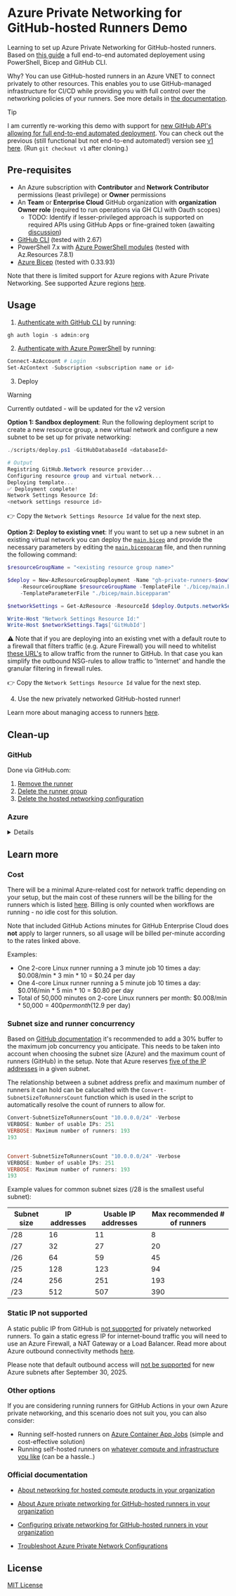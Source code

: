 # Azure Private Networking for GitHub-hosted Runners Demo

Learning to set up Azure Private Networking for GitHub-hosted runners. Based on [this guide](https://docs.github.com/en/organizations/managing-organization-settings/configuring-private-networking-for-github-hosted-runners-in-your-organization) a full end-to-end automated deployement using PowerShell, Bicep and GitHub CLI.

Why? You can use GitHub-hosted runners in an Azure VNET to connect privately to other resources. This enables you to use GitHub-managed infrastructure for CI/CD while providing you with full control over the networking policies of your runners. See more details in [the documentation](#official-documentation).

> [!TIP]
> I am currently re-working this demo with support for [new GitHub API's allowing for full end-to-end automated deployment](https://github.blog/changelog/2025-01-29-actions-github-hosted-larger-runner-network-configuration-rest-apis-ga/). You can check out the previous (still functional but not end-to-end automated!) version see [v1 here](https://github.com/matsest/gh-runner-az-private-network-demo/tree/v1). (Run `git checkout v1` after cloning.)

## Pre-requisites

- An Azure subscription with **Contributor** and **Network Contributor** permissions (least privilege) or **Owner** permissions
- An **Team** or **Enterprise Cloud** GitHub organization with **organization Owner role** (required to run operations via GH CLI with Oauth scopes)
  - TODO: Identify if lesser-privileged approach is supported on required APIs using GitHub Apps or fine-grained token (awaiting [discussion](https://github.com/orgs/community/discussions/149651#discussioncomment-12373322))
- [GitHub CLI](https://cli.github.com/) (tested with 2.67)
- PowerShell 7.x with [Azure PowerShell modules](https://learn.microsoft.com/en-us/powershell/azure/install-azure-powershell) (tested with Az.Resources 7.8.1)
- [Azure Bicep](https://learn.microsoft.com/en-us/azure/azure-resource-manager/bicep/install) (tested with 0.33.93)

Note that there is limited support for Azure regions with Azure Private Networking. See supported Azure regions [here](https://docs.github.com/en/organizations/managing-organization-settings/about-azure-private-networking-for-github-hosted-runners-in-your-organization#about-supported-regions).

## Usage

1. [Authenticate with GitHub CLI](https://cli.github.com/manual/gh_auth_login) by running:

``` powershell
gh auth login -s admin:org
```

2. [Authenticate with Azure PowerShell](https://learn.microsoft.com/en-us/powershell/azure/authenticate-azureps) by running:

```powershell
Connect-AzAccount # Login
Set-AzContext -Subscription <subscription name or id>
```

3. Deploy

> [!WARNING]
> Currently outdated - will be updated for the v2 version


**Option 1: Sandbox deployment**: Run the following deployment script to create a new resource group, a new virtual network and configure a new subnet to be set up for private networking:

```powershell
./scripts/deploy.ps1 -GitHubDatabaseId <databaseId>

# Output
Registring GitHub.Network resource provider...
Configuring resource group and virtual network...
Deploying template...
✅ Deployment complete!
Network Settings Resource Id:
<network settings resource id>
```

:point_right: Copy the `Network Settings Resource Id` value for the next step.

**Option 2: Deploy to existing vnet**: If you want to set up a new subnet in an existing virtual network you can deploy the [`main.bicep`](./bicep/main.bicep) and provide the necessary parameters by editing the [`main.bicepparam`](./bicep/main.bicepparam) file, and then running the following command:

```powershell
$resourceGroupName = "<existing resource group name>"

$deploy = New-AzResourceGroupDeployment -Name "gh-private-runners-$now" `
    -ResourceGroupName $resourceGroupName -TemplateFile './bicep/main.bicep' `
    -TemplateParameterFile "./bicep/main.bicepparam"

$networkSettings = Get-AzResource -ResourceId $deploy.Outputs.networkSettingsId.value

Write-Host "Network Settings Resource Id:"
Write-Host $networkSettings.Tags['GitHubId']

```

:warning: Note that if you are deploying into an existing vnet with a default route to a firewall that filters traffic (e.g. Azure Firewall) you will need to whitelist [these URL's](https://docs.github.com/en/actions/hosting-your-own-runners/managing-self-hosted-runners/about-self-hosted-runners#communication-between-self-hosted-runners-and-github) to allow traffic from the runner to GitHub. In that case you kan simplify the outbound NSG-rules to allow traffic to 'Internet' and handle the granular filtering in firewall rules.

:point_right: Copy the `Network Settings Resource Id` value for the next step.

4. Use the new privately networked GitHub-hosted runner!

Learn more about managing access to runners [here](https://docs.github.com/en/enterprise-cloud@latest/actions/using-github-hosted-runners/using-larger-runners/controlling-access-to-larger-runners).

## Clean-up

### GitHub

Done via GitHub.com:

1. [Remove the runner](https://docs.github.com/en/enterprise-cloud@latest/actions/hosting-your-own-runners/managing-self-hosted-runners/removing-self-hosted-runners)
1. [Delete the runner group](https://docs.github.com/en/enterprise-cloud@latest/actions/hosting-your-own-runners/managing-self-hosted-runners/managing-access-to-self-hosted-runners-using-groups#removing-a-self-hosted-runner-group)
2. [Delete the hosted networking configuration](https://docs.github.com/en/organizations/managing-organization-settings/configuring-private-networking-for-github-hosted-runners-in-your-organization#deleting-a-subnet)

### Azure

<details>

#### Full deploy option

```powershell
# Remove the resource group with all resources
Remove-AzResourceGroup -Name $ResourceGroupName
```

#### Existing vnet deploy option:

```powershell
$resourceGroupName = <name>
$vnetName = <name>
$subnetName = <name>
$nsgName = <name>
$networkSettingsName = <name>

# Delete subnet
$vnet = Get-AzVirtualNetwork $vnetName -ResourceGroupName $resourceGroupName
Remove-AzVirtualNetworkSubnetConfig -Name $subnetName -VirtualNetwork $vnet | Set-AzVirtualNetwork

# Delete NSG
Remove-AzNetworkSecurityGroup -Name $nsgName -ResourceGroupName $resourceGroupName

# Delete network settings
Remove-AzResource -Name $networkSettingsName `
  -ResourceType 'GitHub.Network/networkSettings' `
  -ResourceGroupName $resourceGroupName
  -ApiVersion '2024-04-02'
```

</details>

## Learn more

### Cost

There will be a minimal Azure-related cost for network traffic depending on your setup, but the main cost of these runners will be the billing for the runners which is listed [here](https://docs.github.com/en/billing/managing-billing-for-your-products/managing-billing-for-github-actions/about-billing-for-github-actions#per-minute-rates-for-x64-powered-larger-runners). Billing is only counted when workflows are running - no idle cost for this solution.

Note that included GitHub Actions minutes for GitHub Enterprise Cloud does **not** apply to larger runners, so all usage will be billed per-minute according to the rates linked above.

Examples:
- One 2-core Linux runner running a 3 minute job 10 times a day: $0.008/min * 3 min * 10 = $0.24 per day
- One 4-core Linux runner running a 5 minute job 10 times a day: $0.016/min * 5 min * 10 = $0.80 per day
- Total of 50,000 minutes on 2-core Linux runners per month: $0.008/min * 50,000 = $400 per month ($12.9 per day)

### Subnet size and runner concurrency

Based on [GitHub documentation](https://docs.github.com/en/enterprise-cloud@latest/admin/configuring-settings/configuring-private-networking-for-hosted-compute-products/configuring-private-networking-for-github-hosted-runners-in-your-enterprise#prerequisites) it's recommended to add a 30% buffer to the maximum job concurrency you anticipate. This needs to be taken into account when choosing the subnet size (Azure) and the maximum count of runners (GitHub) in the setup. Note that Azure reserves [five of the IP addresses](https://learn.microsoft.com/en-us/azure/virtual-network/ip-services/private-ip-addresses#allocation-method) in a given subnet.

The relationship between a subnet address prefix and maximum number of runners it can hold can be calucalted with the `Convert-SubnetSizeToRunnersCount` function which is used in the script to automatically resolve the count of runners to allow for.

```powershell
Convert-SubnetSizeToRunnersCount "10.0.0.0/24" -Verbose
VERBOSE: Number of usable IPs: 251
VERBOSE: Maximum number of runners: 193
193


Convert-SubnetSizeToRunnersCount "10.0.0.0/24" -Verbose
VERBOSE: Number of usable IPs: 251
VERBOSE: Maximum number of runners: 193
193
```

Example values for common subnet sizes (/28 is the smallest useful subnet):

| Subnet size | IP addresses | Usable IP addresses | Max recommended # of runners |
|-------------|--------------|---------------------|------------------------------|
| /28         | 16           | 11                  | 8                            |
| /27         | 32           | 27                  | 20                           |
| /26         | 64           | 59                  | 45                           |
| /25         | 128          | 123                 | 94                           |
| /24         | 256          | 251                 | 193                          |
| /23         | 512          | 507                 | 390                          |

### Static IP not supported

A static public IP from GitHub is [not supported](https://docs.github.com/en/enterprise-cloud@latest/admin/configuring-settings/configuring-private-networking-for-hosted-compute-products/about-azure-private-networking-for-github-hosted-runners-in-your-enterprise#about-using-larger-runners-with-azure-vnet) for privately networked runners. To gain a static egress IP for internet-bound traffic you will need to use an Azure Firewall, a NAT Gateway or a Load Balancer. Read more about Azure outbound connectivity methods [here](https://learn.microsoft.com/en-us/azure/load-balancer/load-balancer-outbound-connections#scenarios).

Please note that default outbound access will [not be supported](https://learn.microsoft.com/en-us/azure/virtual-network/ip-services/default-outbound-access) for new Azure subnets after September 30, 2025.

### Other options

If you are considering running runners for GitHub Actions in your own Azure private networking, and this scenario does not suit you, you can also consider:

- Running self-hosted runners on [Azure Container App Jobs](https://learn.microsoft.com/en-us/azure/container-apps/tutorial-ci-cd-runners-jobs?tabs=azure-powershell&pivots=container-apps-jobs-self-hosted-ci-cd-github-actions) (simple and cost-effective solution)
- Running self-hosted runners on [whatever compute and infrastructure you like](https://docs.github.com/en/actions/hosting-your-own-runners/managing-self-hosted-runners/about-self-hosted-runners) (can be a hassle..)

### Official documentation

- [About networking for hosted compute products in your organization](https://docs.github.com/en/enterprise-cloud@latest/organizations/managing-organization-settings/about-networking-for-hosted-compute-products-in-your-organization)

- [About Azure private networking for GitHub-hosted runners in your organization](https://docs.github.com/en/enterprise-cloud@latest/organizations/managing-organization-settings/about-azure-private-networking-for-github-hosted-runners-in-your-organization)

- [Configuring private networking for GitHub-hosted runners in your organization](https://docs.github.com/en/enterprise-cloud@latest/organizations/managing-organization-settings/configuring-private-networking-for-github-hosted-runners-in-your-organization)

- [Troubleshoot Azure Private Network Configurations](https://docs.github.com/en/enterprise-cloud@latest/admin/configuring-settings/configuring-private-networking-for-hosted-compute-products/troubleshooting-azure-private-network-configurations-for-github-hosted-runners-in-your-enterprise)


## License

[MIT License](./LICENSE)